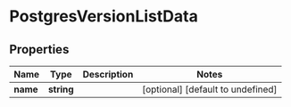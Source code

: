 # PostgresVersionListData

## Properties
| Name | Type | Description | Notes |
| ------------ | ------------- | ------------- | ------------- |
| **name** | **string** |  | [optional] [default to undefined] |



